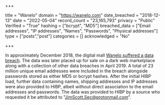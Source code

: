 +++

title = "Wanelo"
domain = "https://wanelo.com"
date_breached = "2018-12-13"
date = "2022-05-04"
record_count = "23,165,793"
privacy = "Public"
Verified = "True"
hashing = ["bcrypt", "MD5"]
breached_data = ["Email addresses", "IP addresses", "Names", "Passwords", "Physical addresses"]
type = ["posts","post"]
categories = []
acknowledged = "No"


+++


In approximately December 2018, the digital mall <a href="https://www.zdnet.com/article/a-hacker-has-dumped-nearly-one-billion-user-records-over-the-past-two-months/" target="_blank" rel="noopener">Wanelo suffered a data breach</a>. The data was later placed up for sale on a dark web marketplace along with a collection of other data breaches in April 2019. A total of 23 million unique email addresses were included in the breach alongside passwords stored as either MD5 or bcrypt hashes. After the initial HIBP load, further data containing names, shipping addresses and IP addresses were also provided to HIBP, albeit without direct association to the email addresses and passwords. The data was provided to HIBP by a source who requested it be attributed to &quot;JimScott.Sec@protonmail.com&quot;.

